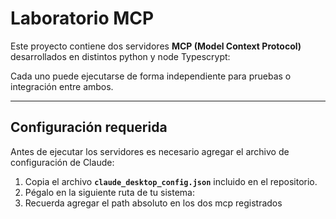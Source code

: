 # Laboratorio MCP

Este proyecto contiene dos servidores **MCP (Model Context Protocol)** desarrollados en distintos python y node Typescrypt:

Cada uno puede ejecutarse de forma independiente para pruebas o integración entre ambos.

---

## Configuración requerida

Antes de ejecutar los servidores es necesario agregar el archivo de configuración de Claude:

1. Copia el archivo **`claude_desktop_config.json`** incluido en el repositorio.  
2. Pégalo en la siguiente ruta de tu sistema:
3. Recuerda agregar el path absoluto en los dos mcp registrados

